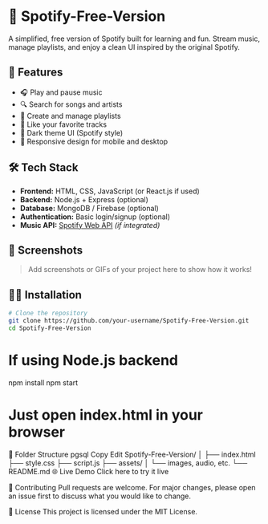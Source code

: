 # 🎵 Spotify-Free-Version

A simplified, free version of Spotify built for learning and fun. Stream music, manage playlists, and enjoy a clean UI inspired by the original Spotify.

## 🚀 Features

- 🎧 Play and pause music
- 🔍 Search for songs and artists
- 📂 Create and manage playlists
- 💚 Like your favorite tracks
- 🌙 Dark theme UI (Spotify style)
- 📱 Responsive design for mobile and desktop

## 🛠️ Tech Stack

- **Frontend:** HTML, CSS, JavaScript (or React.js if used)
- **Backend:** Node.js + Express (optional)
- **Database:** MongoDB / Firebase (optional)
- **Authentication:** Basic login/signup (optional)
- **Music API:** [Spotify Web API](https://developer.spotify.com/documentation/web-api/) *(if integrated)*

## 📸 Screenshots

> Add screenshots or GIFs of your project here to show how it works!

## 🧑‍💻 Installation

```bash
# Clone the repository
git clone https://github.com/your-username/Spotify-Free-Version.git
cd Spotify-Free-Version
```
# If using Node.js backend
npm install
npm start

# Just open index.html in your browser
📁 Folder Structure
pgsql
Copy
Edit
Spotify-Free-Version/
│
├── index.html
├── style.css
├── script.js
├── assets/
│   └── images, audio, etc.
└── README.md
🌐 Live Demo
Click here to try it live

🙌 Contributing
Pull requests are welcome. For major changes, please open an issue first to discuss what you would like to change.

📄 License
This project is licensed under the MIT License.

